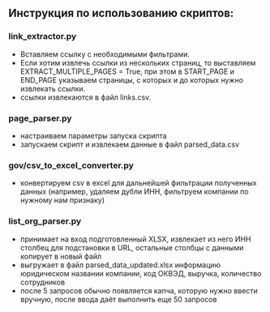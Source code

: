 ## Инструкция по использованию скриптов:

### link_extractor.py

- Вставляем ссылку с необходимыми фильтрами.
- Если хотим извлечь ссылки из нескольких страниц, то выставляем EXTRACT_MULTIPLE_PAGES = True, при этом в START_PAGE и END_PAGE указываем страницы, с которых и до которых нужно извлекать ссылки.
- ссылки извлекаются в файл links.csv.

### page_parser.py

- настраиваем параметры запуска скрипта
- запускаем скрипт и извлекаем данные в файл parsed_data.csv

### gov/csv_to_excel_converter.py

- конвертируем csv в excel для дальнейшей фильтрации полученных данных (например, удаляем дубли ИНН, фильтруем компании по нужному нам признаку)

### list_org_parser.py

- принимает на вход подготовленный XLSX, извлекает из него ИНН столбец для подстановки в URL, остальные столбцы с данными копирует в новый файл
- выгружает в файл parsed_data_updated.xlsx информацию юридическом названии компании, код ОКВЭД, выручка, количество сотрудников
- после 5 запросов обычно появляется капча, которую нужно ввести вручную, после ввода даёт выполнить еще 50 запросов
